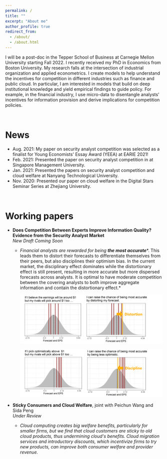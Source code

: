 ```yaml
---
permalink: /
title: ""
excerpt: "About me"
author_profile: true
redirect_from:
  - /about/
  - /about.html
---
```


I will be a post-doc in the Tepper School of Business at Carnegie Mellon University starting Fall 2022. I recently received my PhD in Economics from Boston University. My research falls at the intersection of industrial organization and applied econometrics. I create models to help understand the incentives for competition in different industries such as finance and public cloud. In particular, I am interested in models that build on deep institutional knowledge and yield empirical findings to guide policy. For example, in the financial industry, I use micro-data to disentangle analysts’ incentives for information provision and derive implications for competition policies.



<br>

# News

* Aug. 2021: My paper on security analyst competition was selected as a finalist for Young Economists' Essay Award (YEEA) at EARIE 2021!
* Feb. 2021: Presented the paper on security analyst competition in at Singapore Management University.
* Jan. 2021: Presented the papers on security analyst competition and cloud welfare at Nanyang Technological University.
* Nov. 2020: Presented our paper on cloud welfare in the Digital Stars Seminar Series at Zhejiang University.

<br>

# Working papers

* **Does Competition Between Experts Improve Information Quality? Evidence from the Security Analyst Market**     
*New Draft Coming Soon*

  * *Financial analysts are rewarded for being* ***the most accurate****. This leads them to distort their forecasts to differentiate themselves from their peers, but also disciplines their optimism bias. In the current market, the disciplinary effect dominates while the distortionary effect is still present, resulting in more accurate but more dispersed forecasts across analysts. It is optimal to have moderate competition between the covering analysts to both improve aggregate information and contain the distortionary effect.*

    ![distortion](/images/distortion.png)

    ![discipline](/images/discipline.png)

* **Sticky Consumers and Cloud Welfare**, joint with Peichun Wang and Sida Peng     
*Under Review*

  * *Cloud computing creates big welfare benefits, particularly for smaller firms, but we find that cloud customers are sticky to old cloud products, thus undermining cloud's benefits. Cloud migration services and introductory discounts, which incentivize firms to try new products, can improve both consumer welfare and provider revenue.*
